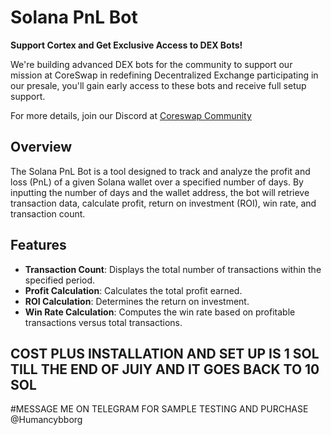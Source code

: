 
# Solana PnL Bot

**Support Cortex and Get Exclusive Access to DEX Bots!**

We're building advanced DEX bots for the community to support our mission at CoreSwap in redefining  Decentralized  Exchange participating in our presale, you'll gain early access to these bots and receive full setup support. 

For more details, join our Discord at [Coreswap Community](https://discord.gg/AWDgU4WCwV)

## Overview

The Solana PnL Bot is a tool designed to track and analyze the profit and loss (PnL) of a given Solana wallet over a specified number of days. By inputting the number of days and the wallet address, the bot will retrieve transaction data, calculate profit, return on investment (ROI), win rate, and transaction count.

## Features

- **Transaction Count**: Displays the total number of transactions within the specified period.
- **Profit Calculation**: Calculates the total profit earned.
- **ROI Calculation**: Determines the return on investment.
- **Win Rate Calculation**: Computes the win rate based on profitable transactions versus total transactions.

## COST PLUS INSTALLATION AND SET UP IS  1 SOL TILL THE END OF JUlY AND IT GOES BACK TO 10 SOL
#MESSAGE  ME ON TELEGRAM FOR  SAMPLE TESTING AND PURCHASE @Humancybborg
